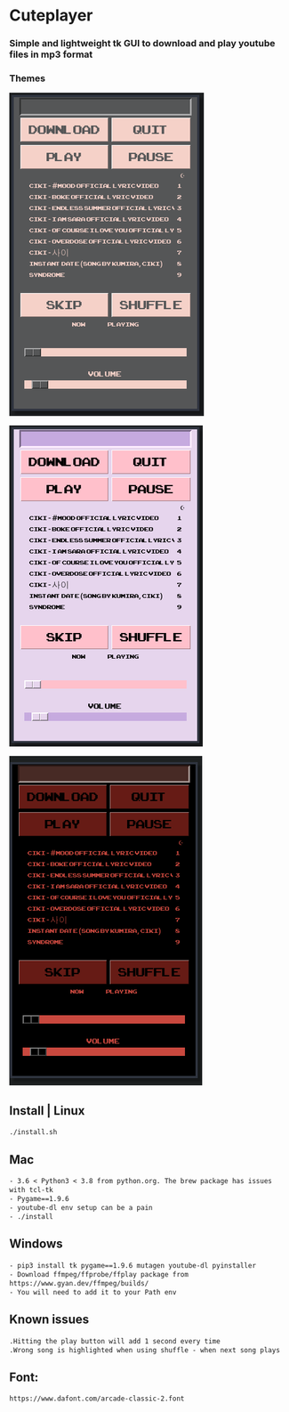# Cuteplayer

### Simple and lightweight tk GUI to download and play youtube files in mp3 format

### Themes

![cuteplayer](https://github.com/lustered/cuteplayer/blob/master/pics/blissTheme.png)

![cuteplayer](https://github.com/lustered/cuteplayer/blob/master/pics/pastelTheme.png)

![cuteplayer](https://github.com/lustered/cuteplayer/blob/master/pics/flameTheme.png)

## Install | Linux

    ./install.sh

## Mac

    - 3.6 < Python3 < 3.8 from python.org. The brew package has issues with tcl-tk
    - Pygame==1.9.6
    - youtube-dl env setup can be a pain
    - ./install

## Windows

    - pip3 install tk pygame==1.9.6 mutagen youtube-dl pyinstaller
    - Download ffmpeg/ffprobe/ffplay package from https://www.gyan.dev/ffmpeg/builds/
    - You will need to add it to your Path env

## Known issues

    .Hitting the play button will add 1 second every time
    .Wrong song is highlighted when using shuffle - when next song plays

## Font:

    https://www.dafont.com/arcade-classic-2.font
